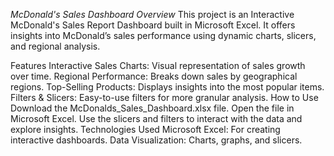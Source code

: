 *McDonald's Sales Dashboard*
*Overview*
This project is an Interactive McDonald's Sales Report Dashboard built in Microsoft Excel. It offers insights into McDonald’s sales performance using dynamic charts, slicers, and regional analysis.

Features
Interactive Sales Charts: Visual representation of sales growth over time.
Regional Performance: Breaks down sales by geographical regions.
Top-Selling Products: Displays insights into the most popular items.
Filters & Slicers: Easy-to-use filters for more granular analysis.
How to Use
Download the McDonalds_Sales_Dashboard.xlsx file.
Open the file in Microsoft Excel.
Use the slicers and filters to interact with the data and explore insights.
Technologies Used
Microsoft Excel: For creating interactive dashboards.
Data Visualization: Charts, graphs, and slicers.
